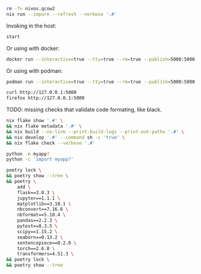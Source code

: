 

```bash
rm -fv nixos.qcow2
nix run --impure --refresh --verbose '.#'
```



Invoking in the host:
```bash
start
```


Or using with docker:
```bash
docker run --interactive=true --tty=true --rm=true --publish=5000:5000 myapp-oci-image:0.0.1
```


Or using with podman:
```bash
podman run --interactive=true --tty=true --rm=true --publish=5000:5000 localhost/myapp-oci-image:0.0.1
```


```bash
curl http://127.0.0.1:5000
firefox http://127.0.0.1:5000
```

TODO: missing checks that validate code formating, like black.
```bash
nix flake show '.#' \
&& nix flake metadata '.#' \
&& nix build --no-link --print-build-logs --print-out-paths '.#' \
&& nix develop '.#' --command sh -c 'true' \
&& nix flake check --verbose '.#'
```


```bash
python -m myapp?
python -c 'import myapp?'
```


```bash
poetry lock \
&& poetry show --tree \
&& poetry \
    add \
    flask==3.0.3 \
    jupyter==1.1.1 \
    matplotlib==3.10.1 \
    nbconvert==7.16.6 \
    nbformat==5.10.4 \
    pandas==2.2.3 \
    pytest==8.3.5 \
    scipy==1.15.2 \
    seaborn==0.13.2 \
    sentencepiece==0.2.0 \
    torch==2.6.0 \
    transformers=4.51.3 \
&& poetry lock \
&& poetry show --tree
```
